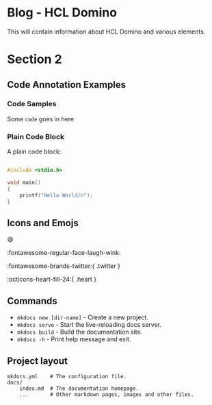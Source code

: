 # Blog - HCL Domino

This will contain information about HCL Domino and various elements.

# Section 2

## Code Annotation Examples

### Code Samples

Some `code` goes in here

### Plain Code Block

A plain code block:

```c title="helloworld.c" linenums="1" hl_lines="1 5"

#include <stdio.h>

void main()
{
    printf("Hello World/n");
}

```

## Icons and Emojs

:smile:

:fontawesome-regular-face-laugh-wink:

:fontawesome-brands-twitter:{ .twitter }

:octicons-heart-fill-24:{ .heart }

## Commands

- `mkdocs new [dir-name]` - Create a new project.
- `mkdocs serve` - Start the live-reloading docs server.
- `mkdocs build` - Build the documentation site.
- `mkdocs -h` - Print help message and exit.

## Project layout

    mkdocs.yml    # The configuration file.
    docs/
        index.md  # The documentation homepage.
        ...       # Other markdown pages, images and other files.
